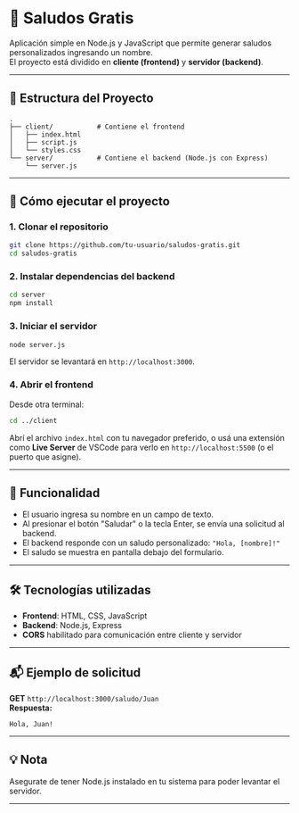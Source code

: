 # 🎉 Saludos Gratis

Aplicación simple en Node.js y JavaScript que permite generar saludos personalizados ingresando un nombre.  
El proyecto está dividido en **cliente (frontend)** y **servidor (backend)**.

---

## 📁 Estructura del Proyecto

```
.
├── client/           # Contiene el frontend
│   ├── index.html
│   ├── script.js
│   └── styles.css
└── server/           # Contiene el backend (Node.js con Express)
    └── server.js
```

---

## 🚀 Cómo ejecutar el proyecto

### 1. Clonar el repositorio

```bash
git clone https://github.com/tu-usuario/saludos-gratis.git
cd saludos-gratis
```

### 2. Instalar dependencias del backend

```bash
cd server
npm install
```

### 3. Iniciar el servidor

```bash
node server.js
```

El servidor se levantará en `http://localhost:3000`.

### 4. Abrir el frontend

Desde otra terminal:

```bash
cd ../client
```

Abrí el archivo `index.html` con tu navegador preferido, o usá una extensión como **Live Server** de VSCode para verlo en `http://localhost:5500` (o el puerto que asigne).

---

## 🔧 Funcionalidad

- El usuario ingresa su nombre en un campo de texto.
- Al presionar el botón "Saludar" o la tecla Enter, se envía una solicitud al backend.
- El backend responde con un saludo personalizado: `"Hola, [nombre]!"`
- El saludo se muestra en pantalla debajo del formulario.

---

## 🛠️ Tecnologías utilizadas

- **Frontend**: HTML, CSS, JavaScript
- **Backend**: Node.js, Express
- **CORS** habilitado para comunicación entre cliente y servidor

---

## 📬 Ejemplo de solicitud

**GET** `http://localhost:3000/saludo/Juan`  
**Respuesta:**

```
Hola, Juan!
```

---

## 💡 Nota

Asegurate de tener Node.js instalado en tu sistema para poder levantar el servidor.

---
